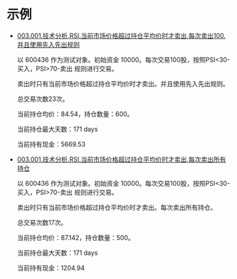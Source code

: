 # 示例

* [003.001.技术分析.RSI.当前市场价格超过持仓平均价时才卖出,每次卖出100.并且使用先入先出规则](003.001.技术分析.RSI.当前市场价格超过持仓平均价时才卖出,每次卖出100.并且使用先入先出规则.ipynb)

    以 600436 作为测试对象。初始资金 10000。每次交易100股，按照PSI<30-买入，PSI>70-卖出 规则进行交易。

    卖出时只有当前市场价格超过持仓平均价时才卖出。并且使用先入先出规则。

    总交易次数23次。

    当前持仓均价：84.54，持仓数量：600。
    
    当前持仓最大天数：171 days
    
    当前持有现金：5669.53

* [003.001.技术分析.RSI.当前市场价格超过持仓平均价时才卖出,每次卖出所有持仓](003.001.技术分析.RSI.当前市场价格超过持仓平均价时才卖出%2C每次卖出所有持仓.ipynb)

    以 600436 作为测试对象。初始资金 10000。每次交易100股，按照PSI<30-买入，PSI>70-卖出 规则进行交易。

    卖出时只有当前市场价格超过持仓平均价时才卖出。每次卖出所有持仓。

    总交易次数17次。

    当前持仓均价：87.142，持仓数量：500。

    当前持仓最大天数：171 days

    当前持有现金：1204.94
